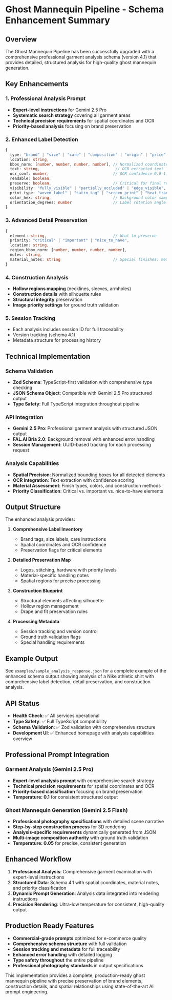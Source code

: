 # Ghost Mannequin Pipeline - Schema Enhancement Summary

## Overview

The Ghost Mannequin Pipeline has been successfully upgraded with a comprehensive professional garment analysis schema (version 4.1) that provides detailed, structured analysis for high-quality ghost mannequin generation.

## Key Enhancements

### 1. Professional Analysis Prompt
- **Expert-level instructions** for Gemini 2.5 Pro
- **Systematic search strategy** covering all garment areas
- **Technical precision requirements** for spatial coordinates and OCR
- **Priority-based analysis** focusing on brand preservation

### 2. Enhanced Label Detection
```typescript
{
  type: "brand" | "size" | "care" | "composition" | "origin" | "price" | "security_tag" | "rfid" | "other",
  location: string,
  bbox_norm: [number, number, number, number], // Normalized coordinates
  text: string,                                 // OCR extracted text
  ocr_conf: number,                            // OCR confidence 0.0-1.0
  readable: boolean,
  preserve: boolean,                           // Critical for final rendering
  visibility: "fully_visible" | "partially_occluded" | "edge_visible",
  print_type: "woven_label" | "satin_tag" | "screen_print" | "heat_transfer" | "embroidery" | "sticker" | "stamp" | "other",
  color_hex: string,                           // Background color sampling
  orientation_degrees: number                  // Label rotation angle
}
```

### 3. Advanced Detail Preservation
```typescript
{
  element: string,                             // What to preserve
  priority: "critical" | "important" | "nice_to_have",
  location: string,
  region_bbox_norm: [number, number, number, number],
  notes: string,
  material_notes: string                       // Special finishes: metallic, embossed, etc.
}
```

### 4. Construction Analysis
- **Hollow regions mapping** (necklines, sleeves, armholes)
- **Construction details** with silhouette rules
- **Structural integrity** preservation
- **Image priority settings** for ground truth validation

### 5. Session Tracking
- Each analysis includes session ID for full traceability
- Version tracking (schema 4.1)
- Metadata structure for processing history

## Technical Implementation

### Schema Validation
- **Zod Schema**: TypeScript-first validation with comprehensive type checking
- **JSON Schema Object**: Compatible with Gemini 2.5 Pro structured output
- **Type Safety**: Full TypeScript integration throughout pipeline

### API Integration
- **Gemini 2.5 Pro**: Professional garment analysis with structured JSON output
- **FAL.AI Bria 2.0**: Background removal with enhanced error handling
- **Session Management**: UUID-based tracking for each processing request

### Analysis Capabilities
- **Spatial Precision**: Normalized bounding boxes for all detected elements
- **OCR Integration**: Text extraction with confidence scoring
- **Material Assessment**: Finish types, colors, and construction methods
- **Priority Classification**: Critical vs. important vs. nice-to-have elements

## Output Structure

The enhanced analysis provides:

1. **Comprehensive Label Inventory**
   - Brand tags, size labels, care instructions
   - Spatial coordinates and OCR confidence
   - Preservation flags for critical elements

2. **Detailed Preservation Map**
   - Logos, stitching, hardware with priority levels
   - Material-specific handling notes
   - Spatial regions for precise processing

3. **Construction Blueprint**
   - Structural elements affecting silhouette
   - Hollow region management
   - Drape and fit preservation rules

4. **Processing Metadata**
   - Session tracking and version control
   - Ground truth validation flags
   - Special handling requirements

## Example Output

See `examples/sample_analysis_response.json` for a complete example of the enhanced schema output showing analysis of a Nike athletic shirt with comprehensive label detection, detail preservation, and construction analysis.

## API Status

- **Health Check**: ✅ All services operational
- **Type Safety**: ✅ Full TypeScript compatibility  
- **Schema Validation**: ✅ Zod validation with comprehensive structure
- **Development UI**: ✅ Enhanced homepage with analysis capabilities overview

## Professional Prompt Integration

### Garment Analysis (Gemini 2.5 Pro)
- **Expert-level analysis prompt** with comprehensive search strategy
- **Technical precision requirements** for spatial coordinates and OCR
- **Priority-based classification** focusing on brand preservation
- **Temperature: 0.1** for consistent structured output

### Ghost Mannequin Generation (Gemini 2.5 Flash)  
- **Professional photography specifications** with detailed scene narrative
- **Step-by-step construction process** for 3D rendering
- **Analysis-specific requirements** dynamically generated from JSON
- **Multi-image composition authority** with ground truth validation
- **Temperature: 0.05** for precise, consistent generation

## Enhanced Workflow

1. **Professional Analysis**: Comprehensive garment examination with expert-level instructions
2. **Structured Data**: Schema 4.1 with spatial coordinates, material notes, and priority classification  
3. **Dynamic Prompt Generation**: Analysis data integrated into rendering instructions
4. **Precision Rendering**: Ultra-low temperature for consistent, high-quality output

## Production Ready Features

- **Commercial-grade prompts** optimized for e-commerce quality
- **Comprehensive schema structure** with full validation
- **Session tracking and metadata** for full traceability
- **Enhanced error handling** with detailed logging
- **Type safety throughout** the entire pipeline
- **Professional photography standards** in output specifications

This implementation provides a complete, production-ready ghost mannequin pipeline with precise preservation of brand elements, construction details, and spatial relationships using state-of-the-art AI prompt engineering.
